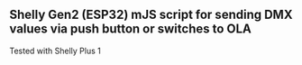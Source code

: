 ## Shelly Gen2 (ESP32) mJS script for sending DMX values via push button or switches to OLA  
Tested with Shelly Plus 1
